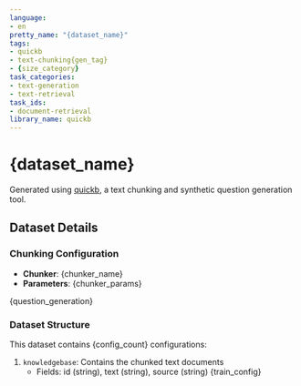 ```yaml
---
language:
- en
pretty_name: "{dataset_name}"
tags:
- quickb
- text-chunking{gen_tag}
- {size_category}
task_categories:
- text-generation
- text-retrieval
task_ids:
- document-retrieval 
library_name: quickb
---
```


# {dataset_name}

Generated using [quickb](https://github.com/AdamLucek/quickb), a text chunking and synthetic question generation tool.

## Dataset Details

### Chunking Configuration
- **Chunker**: {chunker_name}
- **Parameters**:
{chunker_params}

{question_generation}

### Dataset Structure
This dataset contains {config_count} configurations:
1. `knowledgebase`: Contains the chunked text documents
   - Fields: id (string), text (string), source (string)
{train_config}